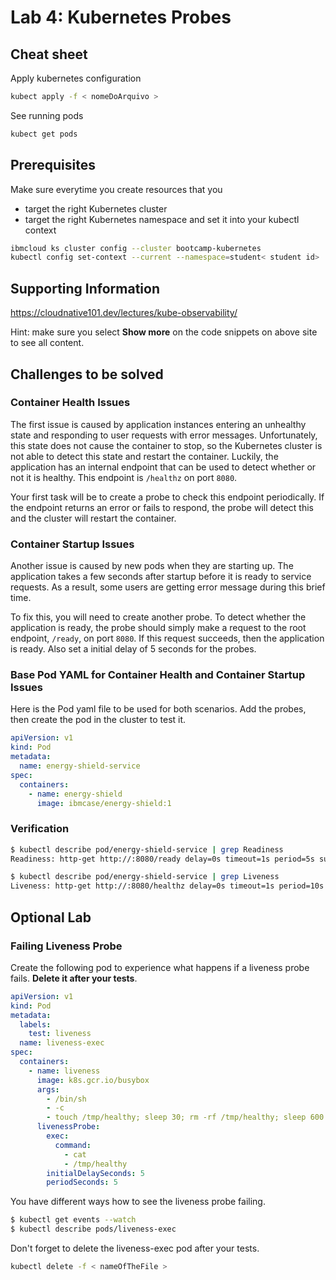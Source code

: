 # Lab 4: Kubernetes Probes

## Cheat sheet

Apply kubernetes configuration

```bash
kubect apply -f < nomeDoArquivo >
```

See running pods

```bash
kubect get pods
```

## Prerequisites

Make sure everytime you create resources that you

- target the right Kubernetes cluster
- target the right Kubernetes namespace and set it into your kubectl context

```bash
ibmcloud ks cluster config --cluster bootcamp-kubernetes
kubectl config set-context --current --namespace=student< student id>
```

## Supporting Information

https://cloudnative101.dev/lectures/kube-observability/

Hint: make sure you select **Show more** on the code snippets on above site to see all content.

## Challenges to be solved

### Container Health Issues

The first issue is caused by application instances entering an unhealthy state and responding to user requests with error messages. Unfortunately, this state does not cause the container to stop, so the Kubernetes cluster is not able to detect this state and restart the container. Luckily, the application has an internal endpoint that can be used to detect whether or not it is healthy. This endpoint is `/healthz` on port `8080`.

Your first task will be to create a probe to check this endpoint periodically. If the endpoint returns an error or fails to respond, the probe will detect this and the cluster will restart the container.

### Container Startup Issues

Another issue is caused by new pods when they are starting up. The application takes a few seconds after startup before it is ready to service requests. As a result, some users are getting error message during this brief time.

To fix this, you will need to create another probe. To detect whether the application is ready, the probe should simply make a request to the root endpoint, `/ready`, on port `8080`. If this request succeeds, then the application is ready. Also set a initial delay of 5 seconds for the probes.

### Base Pod YAML for Container Health and Container Startup Issues

Here is the Pod yaml file to be used for both scenarios. Add the probes, then create the pod in the cluster to test it.

```yaml
apiVersion: v1
kind: Pod
metadata:
  name: energy-shield-service
spec:
  containers:
    - name: energy-shield
      image: ibmcase/energy-shield:1
```

### Verification

```bash
$ kubectl describe pod/energy-shield-service | grep Readiness
Readiness: http-get http://:8080/ready delay=0s timeout=1s period=5s success=1 failure=3

$ kubectl describe pod/energy-shield-service | grep Liveness
Liveness: http-get http://:8080/healthz delay=0s timeout=1s period=10s success=1 failure=3

```

## Optional Lab

### Failing Liveness Probe

Create the following pod to experience what happens if a liveness probe fails. **Delete it after your tests**.

```yaml
apiVersion: v1
kind: Pod
metadata:
  labels:
    test: liveness
  name: liveness-exec
spec:
  containers:
    - name: liveness
      image: k8s.gcr.io/busybox
      args:
        - /bin/sh
        - -c
        - touch /tmp/healthy; sleep 30; rm -rf /tmp/healthy; sleep 600
      livenessProbe:
        exec:
          command:
            - cat
            - /tmp/healthy
        initialDelaySeconds: 5
        periodSeconds: 5
```

You have different ways how to see the liveness probe failing.

```bash
$ kubectl get events --watch
$ kubectl describe pods/liveness-exec
```

Don't forget to delete the liveness-exec pod after your tests.

```bash
kubectl delete -f < nameOfTheFile >
```